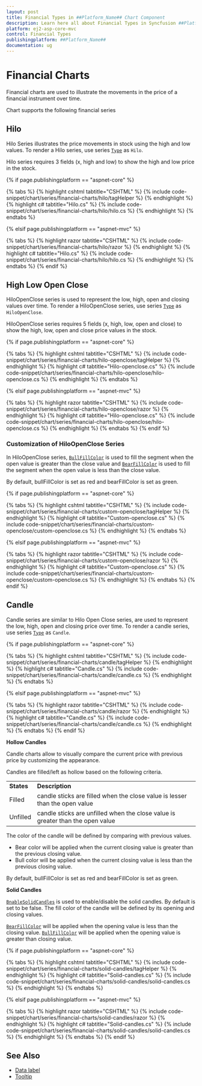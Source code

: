 ```yaml
---
layout: post
title: Financial Types in ##Platform_Name## Chart Component
description: Learn here all about Financial Types in Syncfusion ##Platform_Name## Chart component of Syncfusion Essential JS 2 and more.
platform: ej2-asp-core-mvc
control: Financial Types
publishingplatform: ##Platform_Name##
documentation: ug
---
```



# Financial Charts

Financial charts are used to illustrate the movements in the price of a financial instrument over time.

Chart supports the following financial series

<!-- markdownlint-disable MD036 -->

## Hilo

Hilo Series illustrates the price movements in stock using the high and low values. To render a Hilo series, use series [`Type`](https://help.syncfusion.com/cr/aspnetcore-js2/Syncfusion.EJ2.Charts.ChartSeries.html#Syncfusion_EJ2_Charts_ChartSeries_Type) as `Hilo`.

Hilo series requires 3 fields (x, high and low) to show the high and low price in the stock.

{% if page.publishingplatform == "aspnet-core" %}

{% tabs %}
{% highlight cshtml tabtitle="CSHTML" %}
{% include code-snippet/chart/series/financial-charts/hilo/tagHelper %}
{% endhighlight %}
{% highlight c# tabtitle="Hilo.cs" %}
{% include code-snippet/chart/series/financial-charts/hilo/hilo.cs %}
{% endhighlight %}
{% endtabs %}

{% elsif page.publishingplatform == "aspnet-mvc" %}

{% tabs %}
{% highlight razor tabtitle="CSHTML" %}
{% include code-snippet/chart/series/financial-charts/hilo/razor %}
{% endhighlight %}
{% highlight c# tabtitle="Hilo.cs" %}
{% include code-snippet/chart/series/financial-charts/hilo/hilo.cs %}
{% endhighlight %}
{% endtabs %}
{% endif %}



## High Low Open Close

HiloOpenClose series is used to represent the low, high, open and closing values over time. To render a HiloOpenClose series, use series [`Type`](https://help.syncfusion.com/cr/aspnetcore-js2/Syncfusion.EJ2.Charts.ChartSeries.html#Syncfusion_EJ2_Charts_ChartSeries_Type) as `HiloOpenClose`.

HiloOpenClose series requires 5 fields (x, high, low, open and close) to show the high, low, open and close price values in the stock.

{% if page.publishingplatform == "aspnet-core" %}

{% tabs %}
{% highlight cshtml tabtitle="CSHTML" %}
{% include code-snippet/chart/series/financial-charts/hilo-openclose/tagHelper %}
{% endhighlight %}
{% highlight c# tabtitle="Hilo-openclose.cs" %}
{% include code-snippet/chart/series/financial-charts/hilo-openclose/hilo-openclose.cs %}
{% endhighlight %}
{% endtabs %}

{% elsif page.publishingplatform == "aspnet-mvc" %}

{% tabs %}
{% highlight razor tabtitle="CSHTML" %}
{% include code-snippet/chart/series/financial-charts/hilo-openclose/razor %}
{% endhighlight %}
{% highlight c# tabtitle="Hilo-openclose.cs" %}
{% include code-snippet/chart/series/financial-charts/hilo-openclose/hilo-openclose.cs %}
{% endhighlight %}
{% endtabs %}
{% endif %}



### Customization of HiloOpenClose Series

In HiloOpenClose series, [`BullFillColor`](https://help.syncfusion.com/cr/aspnetcore-js2/Syncfusion.EJ2.Charts.ChartSeries.html#Syncfusion_EJ2_Charts_ChartSeries_BullFillColor) is used to fill the segment when the open value is greater than the close value and [`BearFillColor`](https://help.syncfusion.com/cr/aspnetcore-js2/Syncfusion.EJ2.Charts.ChartSeries.html#Syncfusion_EJ2_Charts_ChartSeries_BearFillColor) is used to fill the segment when the open value is less than the close value.

By default, bullFillColor is set as red and bearFillColor is set as green.

{% if page.publishingplatform == "aspnet-core" %}

{% tabs %}
{% highlight cshtml tabtitle="CSHTML" %}
{% include code-snippet/chart/series/financial-charts/custom-openclose/tagHelper %}
{% endhighlight %}
{% highlight c# tabtitle="Custom-openclose.cs" %}
{% include code-snippet/chart/series/financial-charts/custom-openclose/custom-openclose.cs %}
{% endhighlight %}
{% endtabs %}

{% elsif page.publishingplatform == "aspnet-mvc" %}

{% tabs %}
{% highlight razor tabtitle="CSHTML" %}
{% include code-snippet/chart/series/financial-charts/custom-openclose/razor %}
{% endhighlight %}
{% highlight c# tabtitle="Custom-openclose.cs" %}
{% include code-snippet/chart/series/financial-charts/custom-openclose/custom-openclose.cs %}
{% endhighlight %}
{% endtabs %}
{% endif %}



## Candle

Candle series are similar to Hilo Open Close series, are used to represent the low, high, open and closing price over time. To render a candle series, use series [`Type`](https://help.syncfusion.com/cr/aspnetcore-js2/Syncfusion.EJ2.Charts.ChartSeries.html#Syncfusion_EJ2_Charts_ChartSeries_Type) as `Candle`.

{% if page.publishingplatform == "aspnet-core" %}

{% tabs %}
{% highlight cshtml tabtitle="CSHTML" %}
{% include code-snippet/chart/series/financial-charts/candle/tagHelper %}
{% endhighlight %}
{% highlight c# tabtitle="Candle.cs" %}
{% include code-snippet/chart/series/financial-charts/candle/candle.cs %}
{% endhighlight %}
{% endtabs %}

{% elsif page.publishingplatform == "aspnet-mvc" %}

{% tabs %}
{% highlight razor tabtitle="CSHTML" %}
{% include code-snippet/chart/series/financial-charts/candle/razor %}
{% endhighlight %}
{% highlight c# tabtitle="Candle.cs" %}
{% include code-snippet/chart/series/financial-charts/candle/candle.cs %}
{% endhighlight %}
{% endtabs %}
{% endif %}



**Hollow Candles**

Candle charts allow to visually compare the current price with previous price by customizing the appearance.

Candles are filled/left as hollow based on the following criteria.

<!-- markdownlint-disable MD033 -->
<table>
<tr>
<td><b>States</b></td>
<td><b>Description </b></td>
</tr>
<tr>
<td>Filled</td>
<td>candle sticks are filled when the close value is lesser than the open value</td>
</tr>
<tr>
<td>Unfilled</td>
<td>candle sticks are unfilled when the close value is greater than the open value</td>
</tr>
</table>

The color of the candle will be defined by comparing with previous values.

* Bear color  will be applied when the current closing value is greater than the previous closing value.
* Bull color will be applied when the current closing value is less than the previous closing value.

By default, bullFillColor is set as red and bearFillColor is set as green.

**Solid Candles**

[`BnableSolidCandles`](https://help.syncfusion.com/cr/aspnetcore-js2/Syncfusion.EJ2.Charts.ChartSeries.html#Syncfusion_EJ2_Charts_ChartSeries_EnableSolidCandles) is used to enable/disable the solid candles. By default is set to be false. The fill color of the candle will be defined by its opening and closing values.

[`BearFillColor`](https://help.syncfusion.com/cr/aspnetcore-js2/Syncfusion.EJ2.Charts.ChartSeries.html#Syncfusion_EJ2_Charts_ChartSeries_BearFillColor) will be applied when the opening value is less than the closing value. [`BullFillColor`](https://help.syncfusion.com/cr/aspnetcore-js2/Syncfusion.EJ2.Charts.ChartSeries.html#Syncfusion_EJ2_Charts_ChartSeries_BullFillColor) will be applied when the opening value is greater than closing value.

{% if page.publishingplatform == "aspnet-core" %}

{% tabs %}
{% highlight cshtml tabtitle="CSHTML" %}
{% include code-snippet/chart/series/financial-charts/solid-candles/tagHelper %}
{% endhighlight %}
{% highlight c# tabtitle="Solid-candles.cs" %}
{% include code-snippet/chart/series/financial-charts/solid-candles/solid-candles.cs %}
{% endhighlight %}
{% endtabs %}

{% elsif page.publishingplatform == "aspnet-mvc" %}

{% tabs %}
{% highlight razor tabtitle="CSHTML" %}
{% include code-snippet/chart/series/financial-charts/solid-candles/razor %}
{% endhighlight %}
{% highlight c# tabtitle="Solid-candles.cs" %}
{% include code-snippet/chart/series/financial-charts/solid-candles/solid-candles.cs %}
{% endhighlight %}
{% endtabs %}
{% endif %}



## See Also

* [Data label](https://help.syncfusion.com/cr/aspnetmvc-js2/Syncfusion.EJ2.Charts.ChartDataLabelSettings.html)
* [Tooltip](https://help.syncfusion.com/cr/aspnetmvc-js2/Syncfusion.EJ2.Charts.ChartTooltipSettings.html)